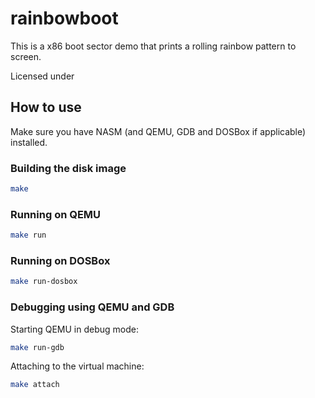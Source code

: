 # rainbowboot

This is a x86 boot sector demo that prints a rolling rainbow pattern to screen.

Licensed under 

## How to use

Make sure you have NASM (and QEMU, GDB and DOSBox if applicable) installed.

### Building the disk image

```sh
make
```

### Running on QEMU

```sh
make run
```

### Running on DOSBox

```sh
make run-dosbox
```

### Debugging using QEMU and GDB

Starting QEMU in debug mode:

```sh
make run-gdb
```

Attaching to the virtual machine:

```sh
make attach
```

